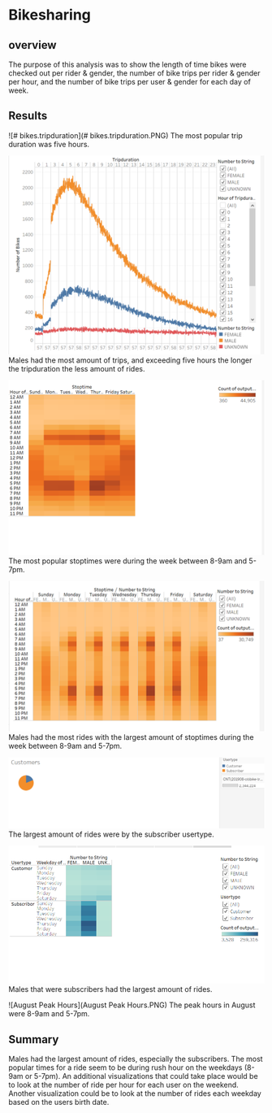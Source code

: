 # Bikesharing

## overview
The purpose of this analysis was to show the length of time bikes were checked out per rider & gender, the number of bike trips per rider & gender per hour, and the number of bike trips per user & gender for each day of week.

## Results
![# bikes.tripduration](# bikes.tripduration.PNG)
The most popular trip duration was five hours.


![Bikes.tripduration.gender](bikes.tripduration.gender.PNG)
Males had the most amount of trips, and exceeding five hours the longer the tripduration the less amount of rides.


![stoptime.hour](stoptime.hour.PNG)
The most popular stoptimes were during the week between 8-9am and 5-7pm.


![stoptime.gender.hour](stoptime.gender.hour.PNG)
Males had the most rides with the largest amount of stoptimes during the week between 8-9am and 5-7pm.


![Usertypes](Usertypes.PNG)
The largest amount of rides were by the subscriber usertype.


![usertype.gender.weekday](usertype.gender.weekday.PNG)
Males that were subscribers had the largest amount of rides. 


![August Peak Hours](August Peak Hours.PNG)
The peak hours in August were 8-9am and 5-7pm. 

## Summary
Males had the largest amount of rides, especially the subscribers. The most popular times for a ride seem to be during rush hour on the weekdays (8-9am or 5-7pm). An additional visualizations that could take place would be to look at the number of ride per hour for each user on the weekend. Another visualization could be to look at the number of rides each weekday based on the users birth date.
